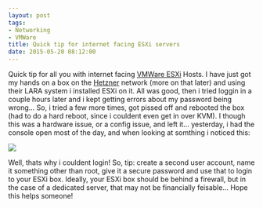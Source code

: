 ```yaml
---
layout: post
tags:
- Networking
- VMWare
title: Quick tip for internet facing ESXi servers
date: 2015-05-20 08:12:00
---
```


Quick tip for all you with internet facing [VMWare ESXi][1] Hosts. I
have just got my hands on a box on the [Hetzner][2] network (more on
that later) and using their LARA system i installed ESXi on it. All was
good, then i tried loggin in a couple hours later and i kept getting
errors about my password being wrong... So, i tried a few more times,
got pissed off and rebooted the box (had to do a hard reboot, since i
couldent even get in over KVM). I though this was a hardware issue, or a
config issue, and left it... yesterday, i had the console open most of
the day, and when looking at somthing i noticed this:


![](http://tiernanotoole.ie/post_images/rsz_20150520-esxi-login-errors.jpg)

Well, thats why i couldent login! So, tip: create a second user account,
name it something other than root, give it a secure password and use
that to login to your ESXi box. Ideally, your ESXi box should be behind
a firewall, but in the case of a dedicated server, that may not be
financially feisable... Hope this helps someone!

[1]:http://www.vmware.com/products/vsphere-hypervisor
[2]:http://www.hetzner.de/en
